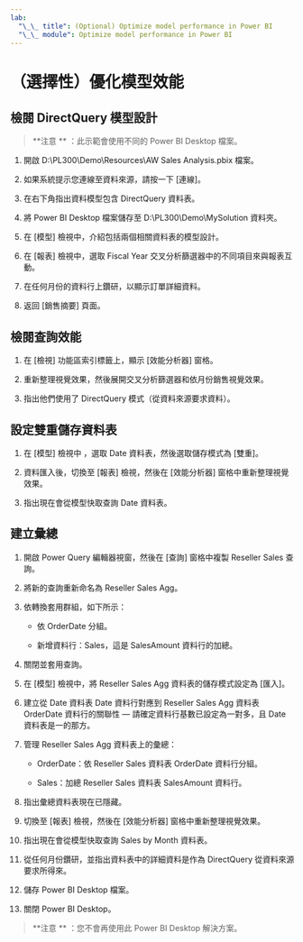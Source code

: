 ```yaml
---
lab:
  "\_\_ title": (Optional) Optimize model performance in Power BI
  "\_\_ module": Optimize model performance in Power BI
---
```


# （選擇性）優化模型效能

## 檢閱 DirectQuery 模型設計

> **注意 ** ：此示範會使用不同的 Power BI Desktop 檔案。

1. 開啟 D:\PL300\Demo\Resources\AW Sales Analysis.pbix 檔案。

1. 如果系統提示您連線至資料來源，請按一下 [連線]。

1. 在右下角指出資料模型包含 DirectQuery 資料表。

1. 將 Power BI Desktop 檔案儲存至 D:\PL300\Demo\MySolution 資料夾。

1. 在 [模型] 檢視中，介紹包括兩個相關資料表的模型設計。

1. 在 [報表] 檢視中，選取 Fiscal Year 交叉分析篩選器中的不同項目來與報表互動。

1. 在任何月份的資料行上鑽研，以顯示訂單詳細資料。

1. 返回 [銷售摘要] 頁面。

## 檢閱查詢效能

1. 在 [檢視] 功能區索引標籤上，顯示 [效能分析器] 窗格。

1. 重新整理視覺效果，然後展開交叉分析篩選器和依月份銷售視覺效果。

1. 指出他們使用了 DirectQuery 模式（從資料來源要求資料）。

## 設定雙重儲存資料表

1. 在 [模型] 檢視中 ，選取 Date 資料表，然後選取儲存模式為 [雙重]。

1. 資料匯入後，切換至 [報表] 檢視，然後在 [效能分析器] 窗格中重新整理視覺效果。

1. 指出現在會從模型快取查詢 Date 資料表。

## 建立彙總

1. 開啟 Power Query 編輯器視窗，然後在 [查詢] 窗格中複製 Reseller Sales 查詢。

1. 將新的查詢重新命名為 Reseller Sales Agg。

1. 依轉換套用群組，如下所示：

    - 依 OrderDate 分組。

    - 新增資料行：Sales，這是 SalesAmount 資料行的加總。

1. 關閉並套用查詢。

1. 在 [模型] 檢視中，將 Reseller Sales Agg 資料表的儲存模式設定為 [匯入]。

1. 建立從 Date 資料表 Date 資料行對應到 Reseller Sales Agg 資料表 OrderDate 資料行的關聯性 — 請確定資料行基數已設定為一對多，且 Date 資料表是一的那方。

1. 管理 Reseller Sales Agg 資料表上的彙總：

    - OrderDate：依 Reseller Sales 資料表 OrderDate 資料行分組。

    - Sales：加總 Reseller Sales 資料表 SalesAmount 資料行。

1. 指出彙總資料表現在已隱藏。

1. 切換至 [報表] 檢視，然後在 [效能分析器] 窗格中重新整理視覺效果。

1. 指出現在會從模型快取查詢 Sales by Month 資料表。

1. 從任何月份鑽研，並指出資料表中的詳細資料是作為 DirectQuery 從資料來源要求所得來。

1. 儲存 Power BI Desktop 檔案。

1. 關閉 Power BI Desktop。

> **注意 ** ：您不會再使用此 Power BI Desktop 解決方案。

